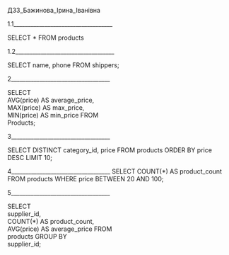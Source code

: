 ДЗ3_Бажинова_Ірина_Іванівна

1.1___________________________________

SELECT * FROM products


1.2___________________________________

SELECT name, phone FROM shippers;


2___________________________________

SELECT      
    AVG(price) AS average_price,     
    MAX(price) AS max_price,     
    MIN(price) AS min_price 
FROM      
    Products;


3___________________________________

SELECT DISTINCT  category_id, price 
FROM products 
ORDER BY price DESC 
LIMIT 10;


4___________________________________
SELECT COUNT(*) AS product_count
FROM products
WHERE price BETWEEN 20 AND 100;


5___________________________________

SELECT      
    supplier_id,     
COUNT(*) AS product_count,    
AVG(price) AS average_price 
FROM      
    products 
GROUP BY      
    supplier_id;